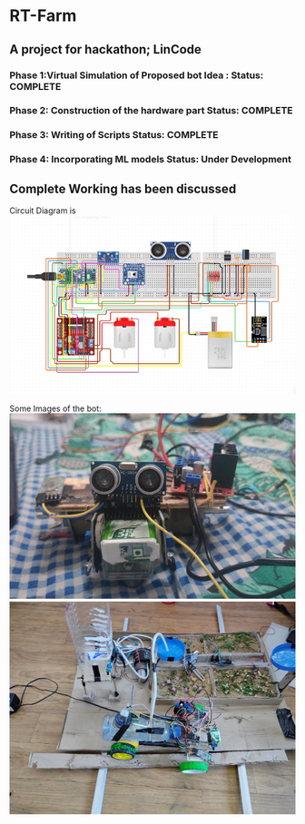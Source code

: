 # RT-Farm
## A project for hackathon; LinCode
###  Phase 1:Virtual Simulation of Proposed bot Idea :    Status: COMPLETE  <br>
###  Phase 2: Construction of the hardware part          Status: COMPLETE <br>
###  Phase 3: Writing of Scripts                         Status: COMPLETE <br>
###  Phase 4: Incorporating ML models                   Status: Under Development <br>
  
## Complete Working has been discussed


 Circuit Diagram is
![001](Images/001.PNG)

Some Images of the bot:
![002](Images/002.PNG)
![003](Images/003.PNG)
